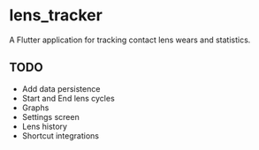 # lens_tracker

A Flutter application for tracking contact lens wears and statistics.

## TODO

 - Add data persistence
 - Start and End lens cycles
 - Graphs
 - Settings screen
 - Lens history
 - Shortcut integrations

